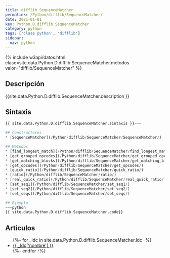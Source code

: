 ```yaml
---
title: difflib.SequenceMatcher
permalink: /Python/difflib/SequenceMatcher/
date: 2021-01-01
key: Python.D.difflib.SequenceMatcher
category: python
tags: ['clase python', 'difflib']
sidebar: 
  nav: python
---
```


{% include w3api/datos.html clase=site.data.Python.D.difflib.SequenceMatcher.metodos valor="difflib/SequenceMatcher" %}

## Descripción
{{site.data.Python.D.difflib.SequenceMatcher.description }}

## Sintaxis
~~~python
{{ site.data.Python.D.difflib.SequenceMatcher.sintaxis }}~~~

## Constructores
* [SequenceMatcher](/Python/difflib/SequenceMatcher/SequenceMatcher/)

## Métodos
* [find_longest_match](/Python/difflib/SequenceMatcher/find_longest_match/)
* [get_grouped_opcodes](/Python/difflib/SequenceMatcher/get_grouped_opcodes/)
* [get_matching_blocks](/Python/difflib/SequenceMatcher/get_matching_blocks/)
* [get_opcodes](/Python/difflib/SequenceMatcher/get_opcodes/)
* [quick_ratio](/Python/difflib/SequenceMatcher/quick_ratio/)
* [ratio](/Python/difflib/SequenceMatcher/ratio/)
* [real_quick_ratio](/Python/difflib/SequenceMatcher/real_quick_ratio/)
* [set_seq1](/Python/difflib/SequenceMatcher/set_seq1/)
* [set_seq2](/Python/difflib/SequenceMatcher/set_seq2/)
* [set_seqs](/Python/difflib/SequenceMatcher/set_seqs/)

## Ejemplo
~~~python
{{ site.data.Python.D.difflib.SequenceMatcher.code}}
~~~

## Artículos
<ul>
{%- for _ldc in site.data.Python.D.difflib.SequenceMatcher.ldc -%}
   <li>
       <a href="{{_ldc['url'] }}">{{ _ldc['nombre'] }}</a>
   </li>
{%- endfor -%}
</ul>
